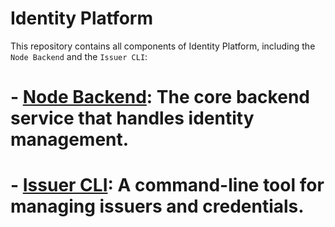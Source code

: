 # Identity Platform

This repository contains all components of Identity Platform, including the `Node Backend` and the `Issuer CLI`:

# - [**Node Backend**](./cmd/node/README.md): The core backend service that handles identity management.

# - [**Issuer CLI**](./cmd/issuer/README.md): A command-line tool for managing issuers and credentials.
